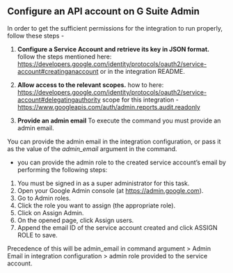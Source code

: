 ## Configure an API account on G Suite Admin

In order to get the sufficient permissions for the integration to run properly, follow these steps -

1. **Configure a Service Account and retrieve its key in JSON format.** 
  follow the steps mentioned here: https://developers.google.com/identity/protocols/oauth2/service-account#creatinganaccount
   or in the integration README. 


2. **Allow access  to the relevant scopes.**
  how to here: https://developers.google.com/identity/protocols/oauth2/service-account#delegatingauthority
  scope for this integration - https://www.googleapis.com/auth/admin.reports.audit.readonly


3. **Provide an admin email**
  To execute the command you must provide an admin email.
   
  You can provide the admin email in the integration configuration,
  or pass it as the value of the *admin_email* argument in the command.
   
   
  - you can provide the admin role to the created service account’s email by performing the following steps:
      
  1. You must be signed in as a super administrator for this task.
  2. Open your Google Admin console (at https://admin.google.com).
  3. Go to Admin roles.
  4. Click the role you want to assign (the appropriate role).
  5. Click on Assign Admin.
  6. On the opened page, click Assign users.
  7. Append the email ID of the service account created and click ASSIGN ROLE to save.
    
Precedence of this will be admin_email in command argument > Admin Email in integration configuration > admin role provided to the service account.